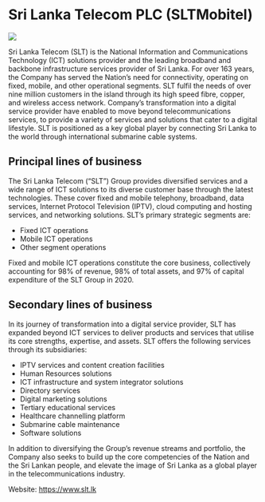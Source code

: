 # Sri Lanka Telecom PLC (SLTMobitel)

![](../../static/img/logo-SLTMobitel.png)

Sri Lanka Telecom (SLT) is the National Information and Communications Technology (ICT) solutions provider and the leading broadband and backbone infrastructure services provider of Sri Lanka. For over 163 years, the Company has served the Nation’s need for connectivity, operating on fixed, mobile, and other operational segments. SLT fulfil the needs of over nine million customers in the island through its high speed fibre, copper, and wireless access network. Company’s transformation into a digital service provider have enabled to move beyond telecommunications services, to provide a variety of services and solutions that cater to a digital lifestyle. SLT is positioned as a key global player by connecting Sri Lanka to the world through international submarine cable systems.

## Principal lines of business

The Sri Lanka Telecom (“SLT”) Group provides diversified services and a wide range of ICT solutions to its diverse customer base through the latest technologies. These cover fixed and mobile telephony, broadband, data services, Internet Protocol Television (IPTV), cloud computing and hosting services, and networking solutions. SLT’s primary strategic segments are:

- Fixed ICT operations
- Mobile ICT operations
- Other segment operations

Fixed and mobile ICT operations constitute the core business, collectively accounting for 98% of revenue, 98% of total assets, and 97% of capital expenditure of the SLT Group in 2020.

## Secondary lines of business

In its journey of transformation into a digital service provider, SLT has expanded beyond ICT services to deliver products and services that utilise its core strengths, expertise, and assets. SLT offers the following services through its subsidiaries:

- IPTV services and content creation facilities
- Human Resources solutions
- ICT infrastructure and system integrator solutions
- Directory services
- Digital marketing solutions
- Tertiary educational services
- Healthcare channelling platform
- Submarine cable maintenance
- Software solutions

In addition to diversifying the Group’s revenue streams and portfolio, the Company also seeks to build up the core competencies of the Nation and the Sri Lankan people, and elevate the image of Sri Lanka as a global player in the telecommunications industry.

Website: https://www.slt.lk